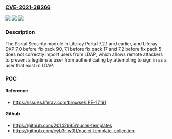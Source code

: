 ### [CVE-2021-38266](https://cve.mitre.org/cgi-bin/cvename.cgi?name=CVE-2021-38266)
![](https://img.shields.io/static/v1?label=Product&message=n%2Fa&color=blue)
![](https://img.shields.io/static/v1?label=Version&message=n%2Fa&color=blue)
![](https://img.shields.io/static/v1?label=Vulnerability&message=n%2Fa&color=brighgreen)

### Description

The Portal Security module in Liferay Portal 7.2.1 and earlier, and Liferay DXP 7.0 before fix pack 90, 7.1 before fix pack 17 and 7.2 before fix pack 5 does not correctly import users from LDAP, which allows remote attackers to prevent a legitimate user from authenticating by attempting to sign in as a user that exist in LDAP.

### POC

#### Reference
- https://issues.liferay.com/browse/LPE-17191

#### Github
- https://github.com/20142995/nuclei-templates
- https://github.com/cyb3r-w0lf/nuclei-template-collection

